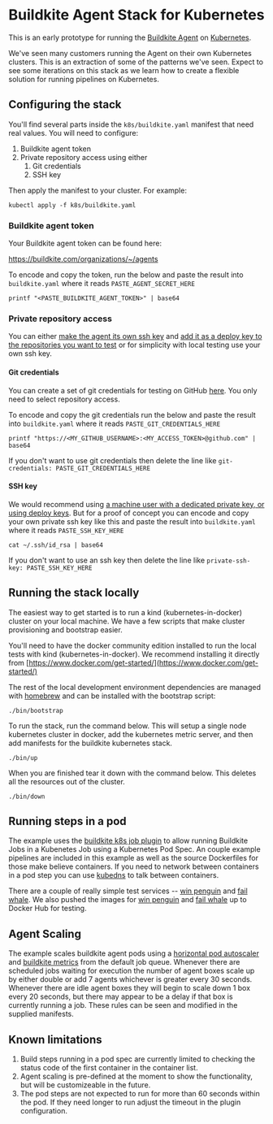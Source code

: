 # Buildkite Agent Stack for Kubernetes

This is an early prototype for running the [Buildkite Agent](https://github.com/buildkite/agent) on [Kubernetes](https://kubernetes.io).

We've seen many customers running the Agent on their own Kubernetes clusters. This is an extraction of some of the patterns we've seen. Expect to see some iterations on this stack as we learn how to create a flexible solution for running pipelines on Kubernetes.

## Configuring the stack

You'll find several parts inside the `k8s/buildkite.yaml` manifest that need real values. You will need to configure:

1. Buildkite agent token
2. Private repository access using either
   1. Git credentials
   2. SSH key

Then apply the manifest to your cluster. For example:

```
kubectl apply -f k8s/buildkite.yaml
```

### Buildkite agent token

Your Buildkite agent token can be found here:

https://buildkite.com/organizations/~/agents

To encode and copy the token, run the below and paste the result into `buildkite.yaml` where it reads `PASTE_AGENT_SECRET_HERE`

```
printf "<PASTE_BUILDKITE_AGENT_TOKEN>" | base64
```

### Private repository access

You can either [make the agent its own ssh key](https://docs.github.com/en/authentication/connecting-to-github-with-ssh/generating-a-new-ssh-key-and-adding-it-to-the-ssh-agent) and [add it as a deploy key to the repositories you want to test](https://docs.github.com/en/developers/overview/managing-deploy-keys) or for simplicity with local testing use your own ssh key.

#### Git credentials

You can create a set of git credentials for testing on GitHub [here](https://github.com/settings/tokens). You only need to select repository access.

To encode and copy the git credentials run the below and paste the result into `buildkite.yaml` where it reads `PASTE_GIT_CREDENTIALS_HERE`

```
printf "https://<MY_GITHUB_USERNAME>:<MY_ACCESS_TOKEN>@github.com" | base64
```

If you don't want to use git credentials then delete the line like `git-credentials: PASTE_GIT_CREDENTIALS_HERE`

#### SSH key

We would recommend using [a machine user with a dedicated private key, or using deploy keys](https://buildkite.com/docs/agent/v3/github-ssh-keys). But for a proof of concept you can encode and copy your own private ssh key like this and paste the result into `buildkite.yaml` where it reads `PASTE_SSH_KEY_HERE`

```
cat ~/.ssh/id_rsa | base64
```

If you don't want to use an ssh key then delete the line like `private-ssh-key: PASTE_SSH_KEY_HERE`

## Running the stack locally

The easiest way to get started is to run a kind (kubernetes-in-docker) cluster on your local machine. We have a few scripts that make cluster provisioning and bootstrap easier.

You'll need to have the docker community edition installed to run the local tests with kind (kubernetes-in-docker). We recommend installing it directly from [https://www.docker.com/get-started/](https://www.docker.com/get-started/)

The rest of the local development environment dependencies are managed with [homebrew](https://brew.sh) and can be installed with the bootstrap script:

```
./bin/bootstrap
```

To run the stack, run the command below. This will setup a single node kubernetes cluster in docker, add the kubernetes metric server, and then add manifests for the buildkite kubernetes stack.

```
./bin/up
```

When you are finished tear it down with the command below. This deletes all the resources out of the cluster.

```
./bin/down
```

## Running steps in a pod

The example uses the [buildkite k8s job plugin](https://github.com/buildkite-plugins/k8s-job-buildkite-plugin) to allow running Buildkite Jobs in a Kubenetes Job using a Kubernetes Pod Spec. An couple example pipelines are included in this example as well as the source Dockerfiles for those make believe containers. If you need to network between containers in a pod step you can use [kubedns](https://kubernetes.io/docs/concepts/services-networking/dns-pod-service/) to talk between containers.

There are a couple of really simple test services -- [win penguin](https://github.com/buildkite/k8s-agent-stack) and [fail whale](https://github.com/buildkite/k8s-agent-stack). We also pushed the images for [win penguin](https://hub.docker.com/repository/docker/deftinc/winpenguin) and [fail whale](https://hub.docker.com/repository/docker/deftinc/failwhale) up to Docker Hub for testing.

## Agent Scaling

The example scales buildkite agent pods using a [horizontal pod autoscaler](https://kubernetes.io/docs/tasks/run-application/horizontal-pod-autoscale/) and [buildkite metrics](https://github.com/elotl/buildscaler) from the default job queue. Whenever there are scheduled jobs waiting for execution the number of agent boxes scale up by either double or add 7 agents whichever is greater every 30 seconds. Whenever there are idle agent boxes they will begin to scale down 1 box every 20 seconds, but there may appear to be a delay if that box is currently running a job. These rules can be seen and modified in the supplied manifests.

## Known limitations

1. Build steps running in a pod spec are currently limited to checking the status code of the first container in the container list.
2. Agent scaling is pre-defined at the moment to show the functionality, but will be customizeable in the future.
3. The pod steps are not expected to run for more than 60 seconds within the pod. If they need longer to run adjust the timeout in the plugin configuration.
